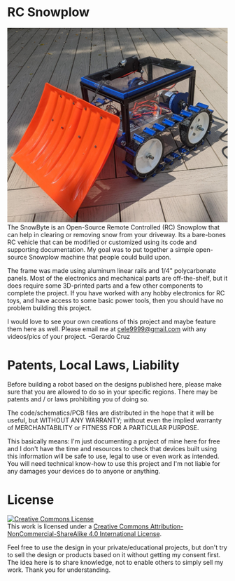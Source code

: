 # RC Snowplow
![RC Snowplow Logo](https://github.com/cele9999/RCSnowplow/blob/main/images/rcsnowplow.jpg)
The SnowByte is an Open-Source Remote Controlled (RC) Snowplow that can help in clearing or removing snow from your driveway. Its a bare-bones RC vehicle that can be modified or customized using its code and supporting documentation. My goal was to put together a simple open-source Snowplow machine that people could build upon.

The frame was made using aluminum linear rails and 1/4" polycarbonate panels. Most of the electronics and mechanical parts are off-the-shelf, but it does require some 3D-printed parts and a few other components to complete the project. If you have worked with any hobby electronics for RC toys, and have access to some basic power tools, then you should have no problem building this project.

I would love to see your own creations of this project and maybe feature them here as well. Please email me at cele9999@gmail.com with any videos/pics of your project. -Gerardo Cruz

# Patents, Local Laws, Liability

Before building a robot based on the designs published here, please make sure that you are allowed to do so in your specific regions. There may be patents and / or laws prohibiting you of doing so.

The code/schematics/PCB files are distributed in the hope that it will be useful, but WITHOUT ANY WARRANTY; without even the implied warranty of MERCHANTABILITY or FITNESS FOR A PARTICULAR PURPOSE.

This basically means: I'm just documenting a project of mine here for free and I don't have the time and resources to check that devices built using this information will be safe to use, legal to use or even work as intended. You will need technical know-how to use this project and I'm not liable for any damages your devices do to anyone or anything.

# License

<a rel="license" href="http://creativecommons.org/licenses/by-nc-sa/4.0/"><img alt="Creative Commons License" style="border-width:0" src="https://i.creativecommons.org/l/by-nc-sa/4.0/88x31.png" /></a><br />This work is licensed under a <a rel="license" href="http://creativecommons.org/licenses/by-nc-sa/4.0/">Creative Commons Attribution-NonCommercial-ShareAlike 4.0 International License</a>.

Feel free to use the design in your private/educational projects, but don't try to sell the design or products based on it without getting my consent first. The idea here is to share knowledge, not to enable others to simply sell my work. Thank you for understanding.
